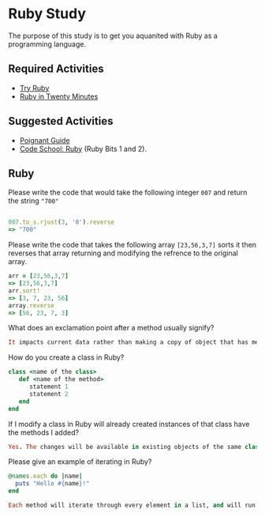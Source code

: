 # Ruby Study

The purpose of this study is to get you aquanited with Ruby as a programming
language.

## Required Activities

-   [Try Ruby](http://tryruby.org/)
-   [Ruby in Twenty Minutes](https://www.ruby-lang.org/en/documentation/quickstart/)

## Suggested Activities

-   [Poignant Guide](http://poignant.guide/)
-   [Code School: Ruby](https://www.codeschool.com/learn/ruby) (Ruby Bits 1 and 2).

## Ruby

Please write the code that would take the following integer `007` and return the
string `"700"`

```ruby

007.to_s.rjust(3, '0').reverse
=> "700"

```

Please write the code that takes the following array `[23,56,3,7]` sorts it
then reverses that array returning and modifying the refrence to the original
array.

```ruby
arr = [23,56,3,7]
=> [23,56,3,7]
arr.sort!
=> [3, 7, 23, 56]
array.reverse
=> [56, 23, 7, 3]
```

What does an exclamation point after a method usually signify?

```ruby
It impacts current data rather than making a copy of object that has method attached to it.
```

How do you create a class in Ruby?

```ruby
class <name of the class>
   def <name of the method>
      statement 1
      statement 2
   end
end
```

If I modify a class in Ruby will already created instances of that class have
the methods I added?

```ruby
Yes. The changes will be available in existing objects of the same class after the class was modified.
```

Please give an example of iterating in Ruby?

```ruby
@names.each do |name|
  puts "Hello #{name}!"
end

Each method will iterate through every element in a list, and will run the block of code between do and end. Block of code that will each method run will print out "Hello" and add variable name to it for each iteration. Command puts will print out the message and add a new line for each execution of the code.
```

